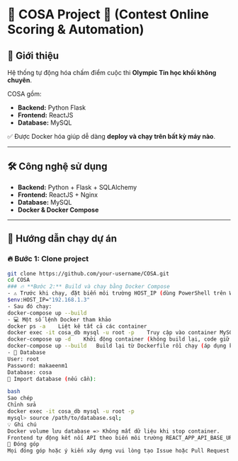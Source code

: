 # 🌟 COSA Project 🚀 (Contest Online Scoring & Automation)

## 📖 Giới thiệu
Hệ thống tự động hóa chấm điểm cuộc thi **Olympic Tin học khối không chuyên**.

COSA gồm:
- **Backend:** Python Flask
- **Frontend:** ReactJS
- **Database:** MySQL

✅ Được Docker hóa giúp dễ dàng **deploy và chạy trên bất kỳ máy nào**.

---

## 🛠 Công nghệ sử dụng
- **Backend:** Python + Flask + SQLAlchemy
- **Frontend:** ReactJS + Nginx
- **Database:** MySQL
- **Docker & Docker Compose**

---

## 🚀 Hướng dẫn chạy dự án

### 🔥 **Bước 1:** Clone project
```bash
git clone https://github.com/your-username/COSA.git
cd COSA
### 🔥 **Bước 2:** Build và chạy bằng Docker Compose
- ⚠️ Trước khi chạy, đặt biến môi trường HOST_IP (dùng PowerShell trên Windows):
$env:HOST_IP="192.168.1.3"
- Sau đó chạy:
docker-compose up --build
- 💻 Một số lệnh Docker tham khảo
docker ps -a	Liệt kê tất cả các container
docker exec -it cosa_db mysql -u root -p	Truy cập vào container MySQL
docker-compose up -d	Khởi động container (không build lại, code giữ nguyên)
docker-compose up --build	Build lại từ Dockerfile rồi chạy (áp dụng khi thay đổi code hoặc Dockerfile)
- 💾 Database
User: root
Password: makaeenm1
Database: cosa
📌 Import database (nếu cần):

bash
Sao chép
Chỉnh sửa
docker exec -it cosa_db mysql -u root -p
mysql> source /path/to/database.sql;
💡 Ghi chú
Docker volume lưu database => Không mất dữ liệu khi stop container.
Frontend tự động kết nối API theo biến môi trường REACT_APP_API_BASE_URL.
🤝 Đóng góp
Mọi đóng góp hoặc ý kiến xây dựng vui lòng tạo Issue hoặc Pull Request!